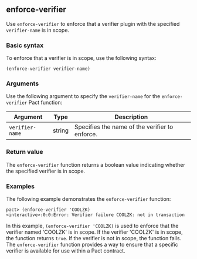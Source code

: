 ## enforce-verifier

Use `enforce-verifier` to enforce that a verifier plugin with the specified `verifier-name` is in scope.

### Basic syntax

To enforce that a verifier is in scope, use the following syntax:

```pact
(enforce-verifier verifier-name)
```

### Arguments

Use the following argument to specify the `verifier-name` for the `enforce-verifier` Pact function:

| Argument    | Type   | Description                                     |
|-------------|--------|-------------------------------------------------|
| `verifier-name` | string | Specifies the name of the verifier to enforce.  |

### Return value

The `enforce-verifier` function returns a boolean value indicating whether the specified verifier is in scope.

### Examples

The following example demonstrates the `enforce-verifier` function:

```pact
pact> (enforce-verifier 'COOLZK)
<interactive>:0:0:Error: Verifier failure COOLZK: not in transaction
```

In this example, `(enforce-verifier 'COOLZK)` is used to enforce that the verifier named 'COOLZK' is in scope. 
If the verifier 'COOLZK' is in scope, the function returns `true`. 
If the verifier is not in scope, the function fails. 
The `enforce-verifier` function provides a way to ensure that a specific verifier is available for use within a Pact contract.
